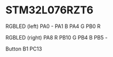 # STM32L076RZT6

RGBLED (left)
PA0 -
PA1 B
PA4 G
PB0 R

RGBLED (right)
PA8 R
PB10 G
PB4 B
PB5 -

Button B1 PC13
